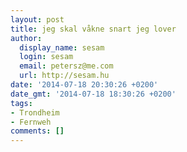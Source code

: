```yaml
---
layout: post
title: jeg skal våkne snart jeg lover
author:
  display_name: sesam
  login: sesam
  email: petersz@me.com
  url: http://sesam.hu
date: '2014-07-18 20:30:26 +0200'
date_gmt: '2014-07-18 18:30:26 +0200'
tags:
- Trondheim
- Fernweh
comments: []
---
```



